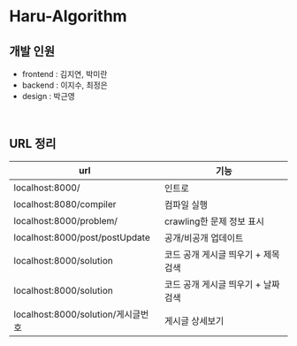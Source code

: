 # Haru-Algorithm

## 개발 인원
* frontend : 김지연, 박미란
* backend : 이지수, 최정은
* design : 박근영

<br>

## URL 정리
|url|기능|
|---|---|
|localhost:8000/|인트로|
|localhost:8080/compiler|컴파일 실행|
|localhost:8000/problem/|crawling한 문제 정보 표시|
|localhost:8000/post/postUpdate|공개/비공개 업데이트|
|localhost:8000/solution|코드 공개 게시글 띄우기 + 제목 검색|
|localhost:8000/solution|코드 공개 게시글 띄우기 + 날짜 검색|
|localhost:8000/solution/게시글번호|게시글 상세보기|
